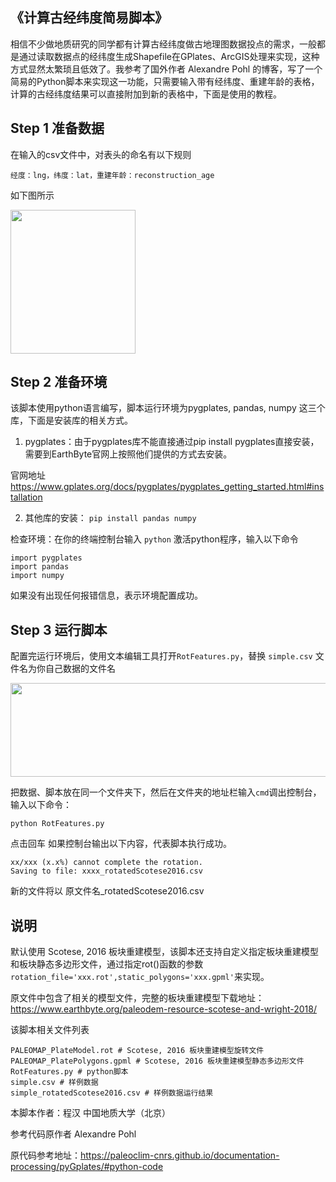## 《计算古经纬度简易脚本》

  相信不少做地质研究的同学都有计算古经纬度做古地理图数据投点的需求，一般都是通过读取数据点的经纬度生成Shapefile在GPlates、ArcGIS处理来实现，这种方式显然太繁琐且低效了。我参考了国外作者 Alexandre Pohl 的博客，写了一个简易的Python脚本来实现这一功能，只需要输入带有经纬度、重建年龄的表格，计算的古经纬度结果可以直接附加到新的表格中，下面是使用的教程。
  
  
## Step 1 准备数据

在输入的csv文件中，对表头的命名有以下规则

    经度：lng，纬度：lat，重建年龄：reconstruction_age
如下图所示

<img src="https://user-images.githubusercontent.com/90812672/227698606-0e30d528-14b6-42fa-b63a-7ecda749a01b.jpg" width="200" height="230">


## Step 2 准备环境

该脚本使用python语言编写，脚本运行环境为pygplates, pandas, numpy 这三个库，下面是安装库的相关方式。

1. pygplates：由于pygplates库不能直接通过pip install pygplates直接安装，需要到EarthByte官网上按照他们提供的方式去安装。

官网地址    https://www.gplates.org/docs/pygplates/pygplates_getting_started.html#installation

2. 其他库的安装：
`pip install pandas numpy`

检查环境：在你的终端控制台输入 `python` 激活python程序，输入以下命令

    import pygplates
    import pandas
    import numpy
    
如果没有出现任何报错信息，表示环境配置成功。
    
## Step 3 运行脚本

配置完运行环境后，使用文本编辑工具打开`RotFeatures.py`，替换 `simple.csv` 文件名为你自己数据的文件名

<img src="https://user-images.githubusercontent.com/90812672/227700210-40816ae1-5a0f-463e-9059-71fc077d6d23.jpg" width="550" height="150">


把数据、脚本放在同一个文件夹下，然后在文件夹的地址栏输入`cmd`调出控制台，输入以下命令：

    python RotFeatures.py
    
点击回车
如果控制台输出以下内容，代表脚本执行成功。

    xx/xxx (x.x%) cannot complete the rotation.
    Saving to file: xxxx_rotatedScotese2016.csv
    
新的文件将以  原文件名_rotatedScotese2016.csv


## 说明

默认使用 Scotese, 2016 板块重建模型，该脚本还支持自定义指定板块重建模型和板块静态多边形文件，通过指定rot()函数的参数 `rotation_file='xxx.rot',static_polygons='xxx.gpml'`来实现。

原文件中包含了相关的模型文件，完整的板块重建模型下载地址：https://www.earthbyte.org/paleodem-resource-scotese-and-wright-2018/

该脚本相关文件列表

    PALEOMAP_PlateModel.rot # Scotese, 2016 板块重建模型旋转文件
    PALEOMAP_PlatePolygons.gpml # Scotese, 2016 板块重建模型静态多边形文件
    RotFeatures.py # python脚本
    simple.csv # 样例数据
    simple_rotatedScotese2016.csv # 样例数据运行结果

本脚本作者：程汉 中国地质大学（北京）

参考代码原作者 Alexandre Pohl

原代码参考地址：https://paleoclim-cnrs.github.io/documentation-processing/pyGplates/#python-code

